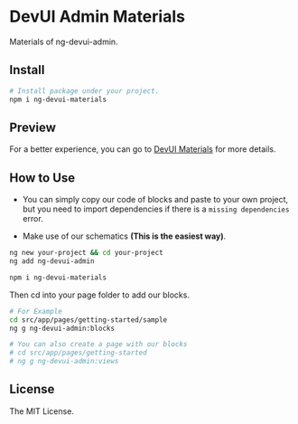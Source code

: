 # DevUI Admin Materials

Materials of ng-devui-admin.

## Install

```bash
# Install package under your project.
npm i ng-devui-materials
```

## Preview

For a better experience, you can go to [DevUI Materials](https://devui.design/admin-materials/) for more details.

## How to Use

- You can simply copy our code of blocks and paste to your own project, but you need to import dependencies if there is a `missing dependencies` error.

- Make use of our schematics **(This is the easiest way)**.

```bash
ng new your-project && cd your-project
ng add ng-devui-admin

npm i ng-devui-materials
```

Then cd into your page folder to add our blocks.

```bash
# For Example
cd src/app/pages/getting-started/sample
ng g ng-devui-admin:blocks

# You can also create a page with our blocks
# cd src/app/pages/getting-started
# ng g ng-devui-admin:views
```

## License

The MIT License.
